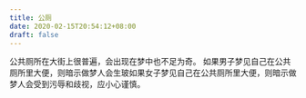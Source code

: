 ```yaml
---
title: 公厕
date: 2020-02-15T20:54:12+08:00
draft: false
---
```


公共厕所在大街上很普遍，会出现在梦中也不足为奇。
如果男子梦见自己在公共厕所里大便，则暗示做梦人会生玻如果女子梦见自己在公共厕所里大便，则暗示做梦人会受到污辱和歧视，应小心谨慎。
